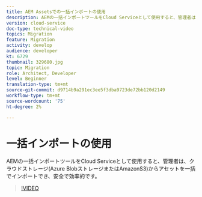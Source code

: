 ```yaml
---
title: AEM Assetsでの一括インポートの使用
description: AEMの一括インポートツールをCloud Serviceとして使用すると、管理者は、クラウドストレージ(Azure BlobストレージまたはAmazonS3)からアセットを一括でインポートでき、安全で効率的です。
version: cloud-service
doc-type: technical-video
topics: Migration
feature: Migration
activity: develop
audience: developer
kt: 6729
thumbnail: 329680.jpg
topic: Migration
role: Architect, Developer
level: Beginner
translation-type: tm+mt
source-git-commit: d9714b9a291ec3ee5f3dba9723de72bb120d2149
workflow-type: tm+mt
source-wordcount: '75'
ht-degree: 2%

---
```



# 一括インポートの使用

AEMの一括インポートツールをCloud Serviceとして使用すると、管理者は、クラウドストレージ(Azure BlobストレージまたはAmazonS3)からアセットを一括でインポートでき、安全で効率的です。

>[!VIDEO](https://video.tv.adobe.com/v/329680/?quality=12&learn=on)
